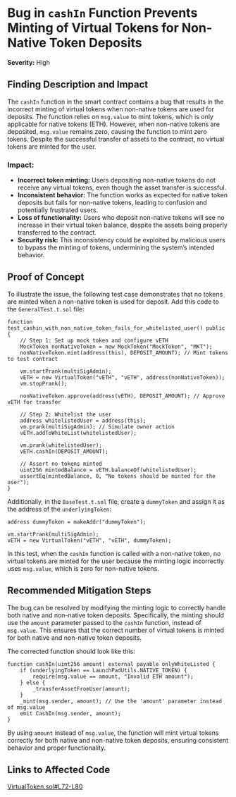 
# Bug in `cashIn` Function Prevents Minting of Virtual Tokens for Non-Native Token Deposits  

**Severity:** High  

## Finding Description and Impact  

The `cashIn` function in the smart contract contains a bug that results in the incorrect minting of virtual tokens when non-native tokens are used for deposits. The function relies on `msg.value` to mint tokens, which is only applicable for native tokens (ETH). However, when non-native tokens are deposited, `msg.value` remains zero, causing the function to mint zero tokens. Despite the successful transfer of assets to the contract, no virtual tokens are minted for the user.  

### Impact:  
- **Incorrect token minting:** Users depositing non-native tokens do not receive any virtual tokens, even though the asset transfer is successful.  
- **Inconsistent behavior:** The function works as expected for native token deposits but fails for non-native tokens, leading to confusion and potentially frustrated users.  
- **Loss of functionality:** Users who deposit non-native tokens will see no increase in their virtual token balance, despite the assets being properly transferred to the contract.  
- **Security risk:** This inconsistency could be exploited by malicious users to bypass the minting of tokens, undermining the system’s intended behavior.  

## Proof of Concept  

To illustrate the issue, the following test case demonstrates that no tokens are minted when a non-native token is used for deposit. Add this code to the `GeneralTest.t.sol` file:  

```solidity
function test_cashin_with_non_native_token_fails_for_whitelisted_user() public {
    // Step 1: Set up mock token and configure vETH
    MockToken nonNativeToken = new MockToken("MockToken", "MKT");
    nonNativeToken.mint(address(this), DEPOSIT_AMOUNT); // Mint tokens to test contract

    vm.startPrank(multiSigAdmin);
    vETH = new VirtualToken("vETH", "vETH", address(nonNativeToken));
    vm.stopPrank();

    nonNativeToken.approve(address(vETH), DEPOSIT_AMOUNT); // Approve vETH for transfer

    // Step 2: Whitelist the user
    address whitelistedUser = address(this);
    vm.prank(multiSigAdmin); // Simulate owner action
    vETH.addToWhiteList(whitelistedUser);

    vm.prank(whitelistedUser);
    vETH.cashIn(DEPOSIT_AMOUNT);

    // Assert no tokens minted
    uint256 mintedBalance = vETH.balanceOf(whitelistedUser);
    assertEq(mintedBalance, 0, "No tokens should be minted for the user");
}
```  

Additionally, in the `BaseTest.t.sol` file, create a `dummyToken` and assign it as the address of the `underlyingToken`:  

```solidity
address dummyToken = makeAddr("dummyToken");

vm.startPrank(multiSigAdmin);
vETH = new VirtualToken("vETH", "vETH", dummyToken);
```  

In this test, when the `cashIn` function is called with a non-native token, no virtual tokens are minted for the user because the minting logic incorrectly uses `msg.value`, which is zero for non-native tokens.  

## Recommended Mitigation Steps  

The bug can be resolved by modifying the minting logic to correctly handle both native and non-native token deposits. Specifically, the minting should use the `amount` parameter passed to the `cashIn` function, instead of `msg.value`. This ensures that the correct number of virtual tokens is minted for both native and non-native token deposits.  

The corrected function should look like this:  

```solidity
function cashIn(uint256 amount) external payable onlyWhiteListed {
    if (underlyingToken == LaunchPadUtils.NATIVE_TOKEN) {
        require(msg.value == amount, "Invalid ETH amount");
    } else {
        _transferAssetFromUser(amount);
    }
    _mint(msg.sender, amount); // Use the 'amount' parameter instead of msg.value
    emit CashIn(msg.sender, amount);
}
```  

By using `amount` instead of `msg.value`, the function will mint virtual tokens correctly for both native and non-native token deposits, ensuring consistent behavior and proper functionality.  

## Links to Affected Code  

[VirtualToken.sol#L72-L80](https://github.com/code-423n4/2024-12-lambowin/blob/874fafc7b27042c59bdd765073f5e412a3b79192/src/VirtualToken.sol#L72-L80)  
